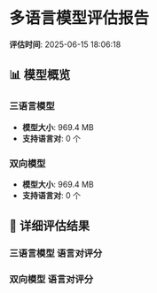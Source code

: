 # 多语言模型评估报告

**评估时间**: 2025-06-15 18:06:18

## 📊 模型概览

### 三语言模型
- **模型大小**: 969.4 MB
- **支持语言对**: 0 个

### 双向模型
- **模型大小**: 969.4 MB
- **支持语言对**: 0 个

## 🎯 详细评估结果

### 三语言模型 语言对评分


### 双向模型 语言对评分


